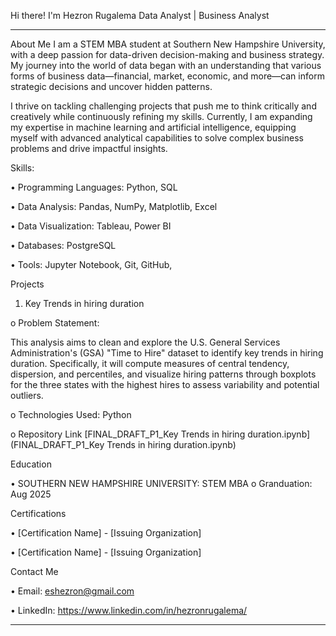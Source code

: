 Hi there! I'm Hezron Rugalema 
Data Analyst | Business Analyst 
________________________________________
About Me
I am a STEM MBA student at Southern New Hampshire University, with a deep passion for data-driven decision-making and business strategy. My journey into the world of data began with an understanding that various forms of business data—financial, market, economic, and more—can inform strategic decisions and uncover hidden patterns.

I thrive on tackling challenging projects that push me to think critically and creatively while continuously refining my skills. Currently, I am expanding my expertise in machine learning and artificial intelligence, equipping myself with advanced analytical capabilities to solve complex business problems and drive impactful insights.

Skills:

•	Programming Languages: Python, SQL

•	Data Analysis: Pandas, NumPy, Matplotlib, Excel

•	Data Visualization: Tableau, Power BI

•	Databases: PostgreSQL

•	Tools: Jupyter Notebook, Git, GitHub, 


Projects
1.	Key Trends in hiring duration
   
o	Problem Statement:

This analysis aims to clean and explore the U.S. General Services Administration's (GSA) "Time to Hire" dataset to identify key trends in hiring duration. Specifically, it will compute measures of central tendency, dispersion, and percentiles, and visualize hiring patterns through boxplots for the three states with the highest hires to assess variability and potential outliers.

o	Technologies Used: Python 

o	Repository Link <insert repository>
[FINAL_DRAFT_P1_Key Trends in hiring duration.ipynb](FINAL_DRAFT_P1_Key Trends in hiring duration.ipynb)


Education

•	SOUTHERN NEW HAMPSHIRE UNIVERSITY: STEM MBA
o	Granduation: Aug 2025

Certifications

•	[Certification Name] - [Issuing Organization]

•	[Certification Name] - [Issuing Organization]

Contact Me

•	Email: eshezron@gmail.com

•	LinkedIn: https://www.linkedin.com/in/hezronrugalema/

________________________________________


